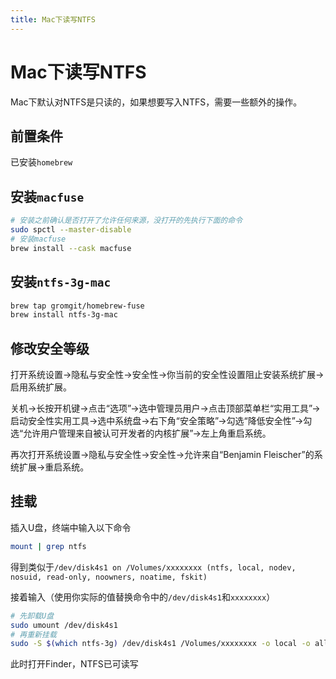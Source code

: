 ```yaml
---
title: Mac下读写NTFS
---
```


# Mac下读写NTFS

Mac下默认对NTFS是只读的，如果想要写入NTFS，需要一些额外的操作。

## 前置条件

已安装`homebrew`

## 安装`macfuse`

```sh
# 安装之前确认是否打开了允许任何来源，没打开的先执行下面的命令
sudo spctl --master-disable
# 安装macfuse
brew install --cask macfuse
```

## 安装`ntfs-3g-mac`

```sh
brew tap gromgit/homebrew-fuse
brew install ntfs-3g-mac
```

## 修改安全等级

打开系统设置->隐私与安全性->安全性->你当前的安全性设置阻止安装系统扩展->启用系统扩展。

关机->长按开机键->点击“选项”->选中管理员用户->点击顶部菜单栏“实用工具”->启动安全性实用工具->选中系统盘->右下角“安全策略”->勾选“降低安全性”->勾选“允许用户管理来自被认可开发者的内核扩展”->左上角重启系统。

再次打开系统设置->隐私与安全性->安全性->允许来自“Benjamin Fleischer”的系统扩展->重启系统。

## 挂载

插入U盘，终端中输入以下命令

```sh
mount | grep ntfs
```

得到类似于`/dev/disk4s1 on /Volumes/xxxxxxxx (ntfs, local, nodev, nosuid, read-only, noowners, noatime, fskit)`

接着输入（使用你实际的值替换命令中的`/dev/disk4s1`和`xxxxxxxx`）

```sh
# 先卸载U盘
sudo umount /dev/disk4s1
# 再重新挂载
sudo -S $(which ntfs-3g) /dev/disk4s1 /Volumes/xxxxxxxx -o local -o allow_other -o auto_xattr -o volname=xxxxxxxx
```

此时打开Finder，NTFS已可读写
